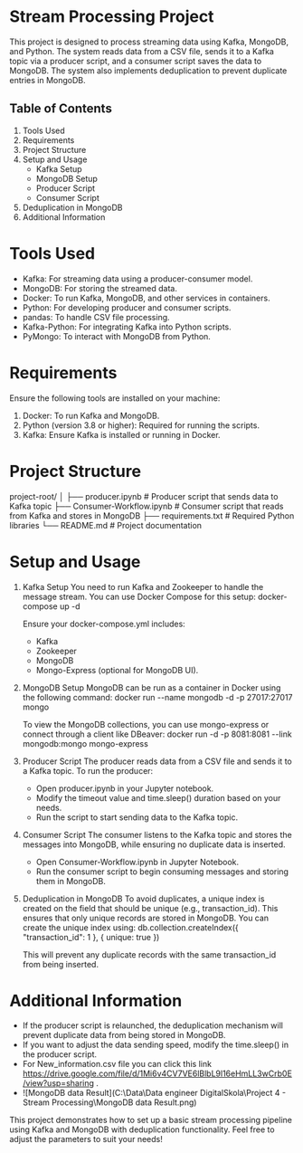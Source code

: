 # Stream Processing Project
This project is designed to process streaming data using Kafka, MongoDB, and Python. The system reads data from a CSV file, sends it to a Kafka topic via a producer script, and a consumer script saves the data to MongoDB. The system also implements deduplication to prevent duplicate entries in MongoDB.

## Table of Contents
1. Tools Used
2. Requirements
3. Project Structure
4. Setup and Usage
   - Kafka Setup
   - MongoDB Setup
   - Producer Script
   - Consumer Script
5. Deduplication in MongoDB
6. Additional Information

# Tools Used
- Kafka: For streaming data using a producer-consumer model.
- MongoDB: For storing the streamed data.
- Docker: To run Kafka, MongoDB, and other services in containers.
- Python: For developing producer and consumer scripts.
- pandas: To handle CSV file processing.
- Kafka-Python: For integrating Kafka into Python scripts.
- PyMongo: To interact with MongoDB from Python.

# Requirements
Ensure the following tools are installed on your machine:

1. Docker: To run Kafka and MongoDB.
2. Python (version 3.8 or higher): Required for running the scripts.
3. Kafka: Ensure Kafka is installed or running in Docker.

# Project Structure
project-root/
│
├── producer.ipynb                # Producer script that sends data to Kafka topic
├── Consumer-Workflow.ipynb         # Consumer script that reads from Kafka and stores in MongoDB
├── requirements.txt                # Required Python libraries
└── README.md                       # Project documentation

# Setup and Usage
1. Kafka Setup
   You need to run Kafka and Zookeeper to handle the message stream. You can use Docker Compose for this setup:
   docker-compose up -d
 
   Ensure your docker-compose.yml includes:
   - Kafka
   - Zookeeper
   - MongoDB
   - Mongo-Express (optional for MongoDB UI).
  
3. MongoDB Setup
   MongoDB can be run as a container in Docker using the following command:
   docker run --name mongodb -d -p 27017:27017 mongo

   To view the MongoDB collections, you can use mongo-express or connect through a client like DBeaver:
   docker run -d -p 8081:8081 --link mongodb:mongo mongo-express

4. Producer Script
   The producer reads data from a CSV file and sends it to a Kafka topic. To run the producer:
   - Open producer.ipynb in your Jupyter notebook.
   - Modify the timeout value and time.sleep() duration based on your needs.
   - Run the script to start sending data to the Kafka topic.

5. Consumer Script
   The consumer listens to the Kafka topic and stores the messages into MongoDB, while ensuring no duplicate data is inserted.
   - Open Consumer-Workflow.ipynb in Jupyter Notebook.
   - Run the consumer script to begin consuming messages and storing them in MongoDB.

6. Deduplication in MongoDB
   To avoid duplicates, a unique index is created on the field that should be unique (e.g., transaction_id). This ensures that only unique records are stored in MongoDB.
   You can create the unique index using:
   db.collection.createIndex({ "transaction_id": 1 }, { unique: true })

   This will prevent any duplicate records with the same transaction_id from being inserted.

# Additional Information
- If the producer script is relaunched, the deduplication mechanism will prevent duplicate data from being stored in MongoDB.
- If you want to adjust the data sending speed, modify the time.sleep() in the producer script.
- For New_information.csv file you can click this link https://drive.google.com/file/d/1Mi6v4CV7VE6lBlbL9l16eHmLL3wCrb0E/view?usp=sharing .
- ![MongoDB data Result](C:\Data\Data engineer DigitalSkola\Project 4 - Stream Processing\MongoDB data Result.png)

This project demonstrates how to set up a basic stream processing pipeline using Kafka and MongoDB with deduplication functionality.
Feel free to adjust the parameters to suit your needs!
